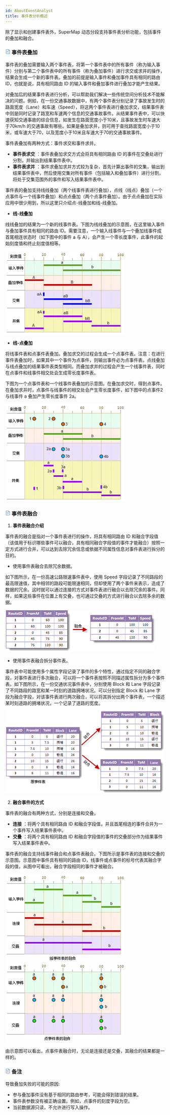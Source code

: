 ```yaml
---
id: AboutEventAnalyst
title: 事件表分析概述
---
```

除了显示和创建事件表外，SuperMap 动态分段支持事件表分析功能，包括事件的叠加和融合。

### ![](../img/read.gif) 事件表叠加

事件表的叠加需要输入两个事件表，将第一个事件表中的所有事件（称为输入事件）分别与第二个事件表中的所有事件（称为叠加事件）进行求交或求并的操作，结果会生成一个新的事件表。叠加的前提是输入事件和叠加事件具有相同的路由
ID，也就是说，具有相同路由 ID 的输入事件和叠加事件进行叠加才能产生结果。

对叠加后的结果事件表进行分析，可以帮助我们解决一些传统空间分析技术不能解决的问题。例如，在一份交通事故数据中，有两个事件表分别记录了事故发生时的路面宽度（Lane）和车速（Speed），将这两个事件表进行叠加求交，结果事件表中则是同时记录了路宽和车速两个信息的交通事故事件。从结果事件表中，可以快速获知交通事故的综合信息，如发生在路面宽度小于10米，且事故发生时车速大于70km/h
的交通事故有哪些。如果是叠加求并，则可用于查找路面宽度小于10米，或车速大于70，以及宽度小于10米且车速大于70的交通事故事件。

事件表叠加有两种方式：事件求交和事件求并。

* **事件表求交** ：事件表叠加求交方式会将具有相同路由 ID 的事件在交叠处进行分割，并输出到结果事件表中。
* **事件表求并** ：事件求叠加求并方式较为复杂，首先计算出事件的交集，输出到结果事件表中，然后使用交集对所有事件（包括输入和叠加事件）进行分割，将处于交集范围外的事件和写入结果事件表中。

事件表的叠加支持线线叠加（两个线事件表进行叠加），点线（线点）叠加（一个点事件与一个线事件叠加）和点点叠加（两个点事件叠加）。由于点点叠加在实际应用中很少用到，所以这里只介绍点-线叠加和线-线叠加。

* **线-线叠加**

线线叠加的结果为一个新的线事件表。下图为线线叠加的示意图，在这里输入事件与叠加事件具有相同的路由
ID。需要注意，一个输入线事件与一个叠加线事件成首尾相连状态时（如下图中的事件 a 与 A），会产生一个零长度事件，此事件的起始刻度值和终止刻度值相等。

![](img/LLOverlay.png)  
  
* **线-点叠加**

将线事件表和点事件表叠加。叠加求交的过程会生成一个点事件表。注意：在进行事件表叠加时，如果其中一个事件为点事件，则输出事件必为点事件表。点线叠加与线点叠加的结果事件表类型相同。而叠加求并的过程会产生一个线事件表，同时在点事件和线事件相交处会生成零长度事件表。

下图为一个点事件表和一个线事件表叠加的示意图。在叠加求交时，得到点事件。在叠加求并时，点事件与线事件的相交处会产生零长度事件，如下图中的点事件2与线事件 a
叠加产生零长度事件 2a。

![](img/PLOverlay.png)  

### ![](../img/read.gif) 事件表融合

1. **事件表融合介绍**  

事件表的融合是指对一个事件表进行的操作，将具有相同路由 ID
和融合字段值（该值用于标识哪些事件可以融合，具有相同融合字段值的事件才能融合）按照一定方式进行合并，可以达到去除冗余信息或依据不同属性信息对事件表进行拆分的目的。

   * 使用事件表融合去除冗余数据。 

如下图所示，在一份高速公路限速事件表中，使用 Speed
字段记录了不同路段的最高限速值，其中相邻的路段可能限速相同，但却使用了两个事件来表示，造成了数据的冗余。这时就可以通过连接的方式对事件表进行融合以去除冗余的事件。同样，如果这些事件在位置上有交叠，也可通过交叠的方式进行融合以去除多余的数据。

![](img/DissolveEvents.png)  
 
   * 使用事件表融合拆分事件表。 

事件表中可能使用多个属性字段记录了事件的多个特性，通过指定不同的融合字段，对事件表进行多次融合，可以将一个事件表按照不同描述属性拆分为多个事件表。如下图所示，在一份交通状况事件表中，分别使用
Block 和 Lane 字段记录了不同路段的路宽和某一时刻的道路拥堵状况。可以分别指定 Block 和 Lane
字段为融合字段，对该事件表进行两次融合，可以将其拆分出两个事件表，一个描述某时刻道路的拥堵状况，一个记录了道路的宽度。

![](img/DissolveEvents2.png)  

2. **融合事件的方式**

事件表的融合有两种方式，分别是连接和交叠。

  * **连接** ：将两个具有相同路由 ID 和融合字段值，并且首尾相连的事件合并为一个事件写入结果事件表中。
  * **交叠** ：将两个具有相同路由 ID 和融合字段值的事件的交叠部分作为结果事件写入结果事件表中。

事件表的融合支持线事件融合和点事件表融合。下图所示是事件表的连接和交叠的示意图。示意图中事件具有相同的路由
ID，线事件或点事件的标号代表其融合字段的值，从图中可看出，融合字段相同的事件才被融合。

![](img/DissolveEvents3.png)![](img/DissolveEvents4.png)  
 
由示意图可以看出，点事件表融合时，无论是连接还是交叠，其融合的结果都是一样的。

### ![](../img/read.gif) 备注

导致叠加失败的可能的原因:

  * 参与叠加事件没有基于相同的路由参考，可能会得到错误的结果。
  * 事件表参数没有被正确设置。例如，点事件的刻度字段为空。
  * 当前数据源只读，不允许进行写入操作。